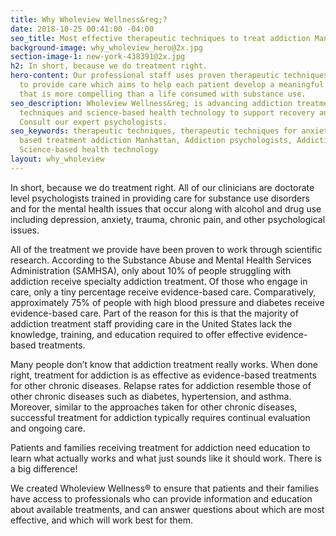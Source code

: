 ```yaml
---
title: Why Wholeview Wellness&reg;? 
date: 2018-10-25 00:41:00 -04:00
seo_title: Most effective therapeutic techniques to treat addiction Manhattan
background-image: why_wholeview_hero@2x.jpg
section-image-1: new-york-438391@2x.jpg
h2: In short, because we do treatment right.
hero-content: Our professional staff uses proven therapeutic techniques and technology
  to provide care which aims to help each patient develop a meaningful life in recovery
  that is more compelling than a life consumed with substance use.
seo_description: Wholeview Wellness&reg; is advancing addiction treatment by using therapeutic
  techniques and science-based health technology to support recovery and wellness.
  Consult our expert psychologists.
seo_keywords: therapeutic techniques, therapeutic techniques for anxiety, evidence
  based treatment addiction Manhattan, Addiction psychologists, Addiction experts,
  Science-based health technology
layout: why_wholeview
---
```


In short, because we do treatment right. All of our clinicians are doctorate level psychologists trained in providing care for substance use disorders and for the mental health issues that occur along with alcohol and drug use including depression, anxiety, trauma, chronic pain, and other psychological issues.   

All of the treatment we provide have been proven to work through scientific research.  According to the Substance Abuse and Mental Health Services Administration (SAMHSA), only about 10% of people struggling with addiction receive specialty addiction treatment.  Of those who engage in care, only a tiny percentage receive evidence-based care.  Comparatively, approximately 75% of people with high blood pressure and diabetes receive evidence-based care. Part of the reason for this is that the majority of addiction treatment staff providing care in the United States lack the knowledge, training, and education required to offer effective evidence-based treatments.

Many people don’t know that addiction treatment really works. When done right, treatment for addiction is as effective as evidence-based treatments for other chronic diseases. Relapse rates for addiction resemble those of other chronic diseases such as diabetes, hypertension, and asthma. Moreover, similar to the approaches taken for other chronic diseases, successful treatment for addiction typically requires continual evaluation and ongoing care.

Patients and families receiving treatment for addiction need education to learn what actually works and what just sounds like it should work. There is a big difference!

We created Wholeview Wellness&reg; to ensure that patients and their families have access to professionals who can provide information and education about available treatments, and can answer questions about which are most effective, and which will work best for them.
